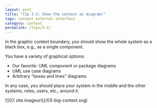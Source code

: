 ```yaml
---
layout: post
title: "Tip 3-2: Show the context as diagram!"
tags: context external-interface
category: context
permalink: /tips/3-2/
---
```


In the graphic context boundary, you should show the whole system as a black box,
e.g., as a single component.

You have a variety of graphical options:

* Our favorite: UML component or package diagrams
* UML use case diagrams
* Arbitrary "boxes and lines" diagrams

In any case, you should place your system in the middle and the other systems, roles,
users, etc., around it.

![]({{ site.imageurl}}/03-big-context.svg)
